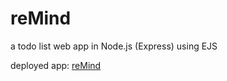 # reMind
a todo list web app in Node.js (Express) using EJS

deployed app: <a target="_blank" href="https://mighty-scrubland-75759.herokuapp.com/">reMind</a>
